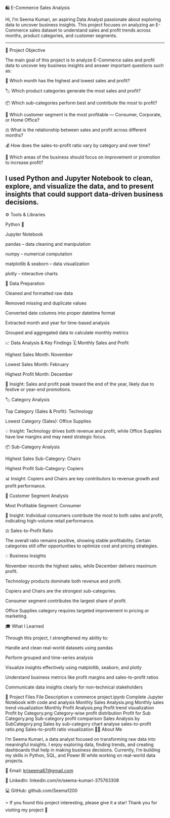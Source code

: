 🛍️ E-Commerce Sales Analysis

Hi, I’m Seema Kumari, an aspiring Data Analyst passionate about exploring data to uncover business insights.
This project focuses on analyzing an E-Commerce sales dataset to understand sales and profit trends across months, product categories, and customer segments.  

---

🎯 Project Objective

The main goal of this project is to analyze E-Commerce sales and profit data to uncover key business insights and answer important questions such as:

📅 Which month has the highest and lowest sales and profit?

🏷️ Which product categories generate the most sales and profit?

📦 Which sub-categories perform best and contribute the most to profit?

👥 Which customer segment is the most profitable — Consumer, Corporate, or Home Office?

⚖️ What is the relationship between sales and profit across different months?

💰 How does the sales-to-profit ratio vary by category and over time?

🧭 Which areas of the business should focus on improvement or promotion to increase profit?

I used Python and Jupyter Notebook to clean, explore, and visualize the data, and to present insights that could support data-driven business decisions.
---

⚙️ Tools & Libraries

Python 🐍

Jupyter Notebook

pandas – data cleaning and manipulation

numpy – numerical computation

matplotlib & seaborn – data visualization

plotly – interactive charts

🧹 Data Preparation

Cleaned and formatted raw data

Removed missing and duplicate values

Converted date columns into proper datetime format

Extracted month and year for time-based analysis

Grouped and aggregated data to calculate monthly metrics

📈 Data Analysis & Key Findings
🗓️ Monthly Sales and Profit

Highest Sales Month: November

Lowest Sales Month: February

Highest Profit Month: December

🧩 Insight: Sales and profit peak toward the end of the year, likely due to festive or year-end promotions.

🏷️ Category Analysis

Top Category (Sales & Profit): Technology

Lowest Category (Sales): Office Supplies

💡 Insight: Technology drives both revenue and profit, while Office Supplies have low margins and may need strategic focus.

📦 Sub-Category Analysis

Highest Sales Sub-Category: Chairs

Highest Profit Sub-Category: Copiers

📊 Insight: Copiers and Chairs are key contributors to revenue growth and profit performance.

👥 Customer Segment Analysis

Most Profitable Segment: Consumer

🧠 Insight: Individual consumers contribute the most to both sales and profit, indicating high-volume retail performance.

⚖️ Sales-to-Profit Ratio

The overall ratio remains positive, showing stable profitability. Certain categories still offer opportunities to optimize cost and pricing strategies.

💡 Business Insights

November records the highest sales, while December delivers maximum profit.

Technology products dominate both revenue and profit.

Copiers and Chairs are the strongest sub-categories.

Consumer segment contributes the largest share of profit.

Office Supplies category requires targeted improvement in pricing or marketing.

🎓 What I Learned

Through this project, I strengthened my ability to:

Handle and clean real-world datasets using pandas

Perform grouped and time-series analysis

Visualize insights effectively using matplotlib, seaborn, and plotly

Understand business metrics like profit margins and sales-to-profit ratios

Communicate data insights clearly for non-technical stakeholders

📁 Project Files
File	Description
e commerce project.ipynb	Complete Jupyter Notebook with code and analysis
Monthly Sales Analysis.png	Monthly sales trend visualization
Monthly Profit Analysis.png	Profit trend visualization
Profit by Category.png	Category-wise profit distribution
Profit for Sub Category.png	Sub-category profit comparison
Sales Analysis by SubCategory.png	Sales by sub-category chart
analyse sales-to-profit ratio.png	Sales-to-profit ratio visualization
👩‍💻 About Me

I’m Seema Kumari, a data analyst focused on transforming raw data into meaningful insights.
I enjoy exploring data, finding trends, and creating dashboards that help in making business decisions.
Currently, I’m building my skills in Python, SQL, and Power BI while working on real-world data projects.

📧 Email: kriseema87@gmail.com

🔗 LinkedIn: linkedin.com/in/seema-kumari-375763308

💻 GitHub: github.com/Seema1200

⭐ If you found this project interesting, please give it a star!
Thank you for visiting my project 🌟
